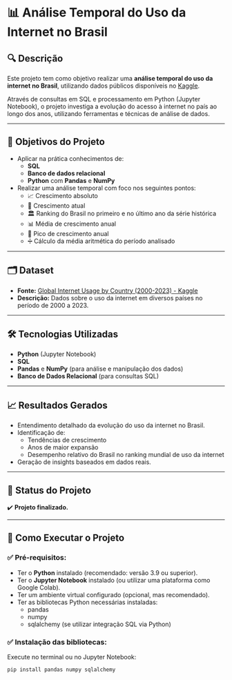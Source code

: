 # 📊 Análise Temporal do Uso da Internet no Brasil

## 🔍 Descrição
Este projeto tem como objetivo realizar uma **análise temporal do uso da internet no Brasil**, utilizando dados públicos disponíveis no [Kaggle](https://www.kaggle.com/datasets/meleknur/global-internet-usage-by-country-2000-2023). 

Através de consultas em SQL e processamento em Python (Jupyter Notebook), o projeto investiga a evolução do acesso à internet no país ao longo dos anos, utilizando ferramentas e técnicas de análise de dados.

---

## 🎯 Objetivos do Projeto
- Aplicar na prática conhecimentos de:
  - **SQL**
  - **Banco de dados relacional**
  - **Python** com **Pandas** e **NumPy**
- Realizar uma análise temporal com foco nos seguintes pontos:
  - 📈 Crescimento absoluto
  - 🔄 Crescimento atual
  - 🏛️ Ranking do Brasil no primeiro e no último ano da série histórica
  - 📊 Média de crescimento anual
  - 🚀 Pico de crescimento anual
  - ➗ Cálculo da média aritmética do período analisado

---

## 🗂️ Dataset
- **Fonte:** [Global Internet Usage by Country (2000-2023) - Kaggle](https://www.kaggle.com/datasets/meleknur/global-internet-usage-by-country-2000-2023)
- **Descrição:** Dados sobre o uso da internet em diversos países no período de 2000 a 2023.

---

## 🛠️ Tecnologias Utilizadas
- **Python** (Jupyter Notebook)
- **SQL**
- **Pandas** e **NumPy** (para análise e manipulação dos dados)
- **Banco de Dados Relacional** (para consultas SQL)

---

## 📈 Resultados Gerados
- Entendimento detalhado da evolução do uso da internet no Brasil.
- Identificação de:
  - Tendências de crescimento
  - Anos de maior expansão
  - Desempenho relativo do Brasil no ranking mundial de uso da internet
- Geração de insights baseados em dados reais.

---

## 🚀 Status do Projeto
✔️ **Projeto finalizado.**

---

## 🔧 Como Executar o Projeto

### ✅ Pré-requisitos:
- Ter o **Python** instalado (recomendado: versão 3.9 ou superior).
- Ter o **Jupyter Notebook** instalado (ou utilizar uma plataforma como Google Colab).
- Ter um ambiente virtual configurado (opcional, mas recomendado).
- Ter as bibliotecas Python necessárias instaladas:
  - pandas
  - numpy
  - sqlalchemy (se utilizar integração SQL via Python)

### ✅ Instalação das bibliotecas:
Execute no terminal ou no Jupyter Notebook:

```bash
pip install pandas numpy sqlalchemy
